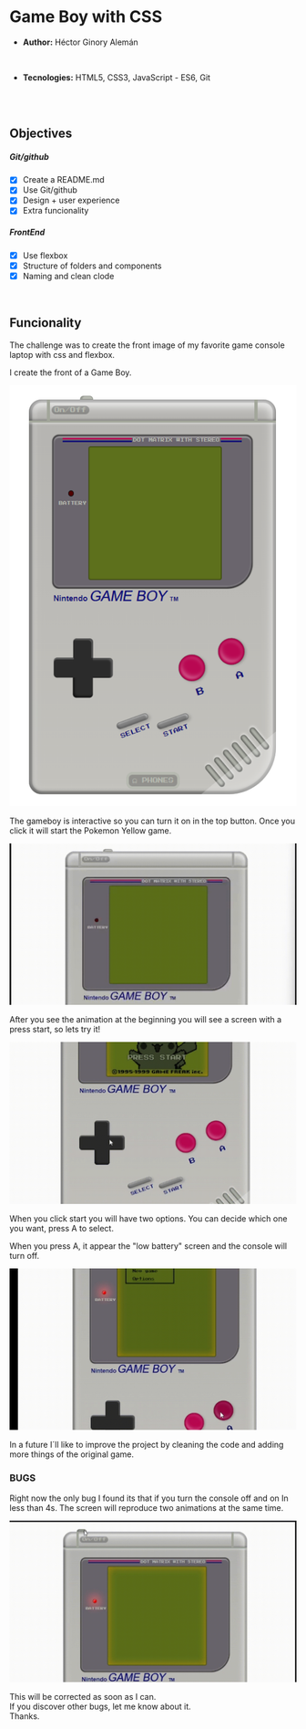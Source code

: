 # Game Boy with CSS #

- **Author:** Héctor Ginory Alemán
<br>

- **Tecnologies:**  HTML5, CSS3, JavaScript - ES6, Git
<br>
<br>

## Objectives ##

##### Git/github #####

- [X] Create a README.md
- [X] Use Git/github
- [X] Design + user experience
- [X] Extra funcionality

##### FrontEnd #####

- [X] Use flexbox
- [X] Structure of folders and components
- [X] Naming and clean clode

<br>

## Funcionality ##

The challenge was to create the front image of my favorite game console laptop with css and flexbox.

I create the front of a Game Boy.

![gameboy screenshot](./sources/img/console.png)

The gameboy is interactive so you can turn it on in the top button.
Once you click it will start the Pokemon Yellow game.

![gameboy animation](./sources/gif/consoleOn.gif)

After you see the animation at the beginning you will see a screen with a press start, so lets try it!

![press start animation](./sources/gif/pressStart.gif)

When you click start you will have two options. You can decide which one you want, press A to select. 

When you press A, it appear the "low battery" screen and the console will turn off.

![low battery screen](./sources/gif/lowBattery.gif)


In a future I´ll like to improve the project by cleaning the code and adding more things of the original game.

 ### BUGS ###

 Right now the only bug I found its that if you turn the console off and on In less than 4s. The screen will reproduce two animations at the same time.

![low battery screen](./sources/gif/bug.gif)

This will be corrected as soon as I can.<br>
If you discover other bugs, let me know about it.<br>
Thanks.